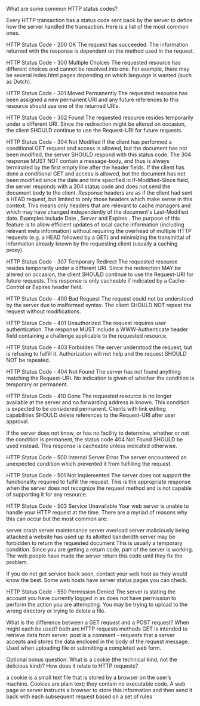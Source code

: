 What are some common HTTP status codes?

Every HTTP transaction has a status code sent back by the server to define how the server handled the transaction. Here is a list of the most common ones.

HTTP Status Code - 200 OK
The request has succeeded. The information returned with the response is dependent on the method used in the request.

HTTP Status Code - 300 Multiple Choices
The requested resource has different choices and cannot be resolved into one. For example, there may be several index.html pages depending on which language is wanted (such as Dutch).

HTTP Status Code - 301 Moved Permanently
The requested resource has been assigned a new permanent URI and any future references to this resource should use one of the returned URIs.

HTTP Status Code - 302 Found
The requested resource resides temporarily under a different URI. Since the redirection might be altered on occasion, the client SHOULD continue to use the Request-URI for future requests.

HTTP Status Code - 304 Not Modified
If the client has performed a conditional GET request and access is allowed, but the document has not been modified, the server SHOULD respond with this status code. The 304 response MUST NOT contain a message-body, and thus is always terminated by the first empty line after the header fields. If the client has done a conditional GET and access is allowed, but the document has not been modified since the date and time specified in If-Modified-Since field, the server responds with a 304 status code and does not send the document body to the client. Response headers are as if the client had sent a HEAD request, but limited to only those headers which make sense in this context. This means only headers that are relevant to cache managers and which may have changed independently of the document's Last-Modified date. Examples include Date , Server and Expires . The purpose of this feature is to allow efficient updates of local cache information (including relevant meta information) without requiring the overhead of multiple HTTP requests (e.g. a HEAD followed by a GET) and minimizing the transmittal of information already known by the requesting client (usually a caching proxy).

HTTP Status Code - 307 Temporary Redirect
The requested resource resides temporarily under a different URI. Since the redirection MAY be altered on occasion, the client SHOULD continue to use the Request-URI for future requests. This response is only cacheable if indicated by a Cache-Control or Expires header field.

HTTP Status Code - 400 Bad Request
The request could not be understood by the server due to malformed syntax. The client SHOULD NOT repeat the request without modifications.

HTTP Status Code - 401 Unauthorized
The request requires user authentication. The response MUST include a WWW-Authenticate header field containing a challenge applicable to the requested resource.

HTTP Status Code - 403 Forbidden
The server understood the request, but is refusing to fulfill it. Authorization will not help and the request SHOULD NOT be repeated.

HTTP Status Code - 404 Not Found
The server has not found anything matching the Request-URI. No indication is given of whether the condition is temporary or permanent.

HTTP Status Code - 410 Gone
The requested resource is no longer available at the server and no forwarding address is known. This condition is expected to be considered permanent. Clients with link editing capabilities SHOULD delete references to the Request-URI after user approval.

If the server does not know, or has no facility to determine, whether or not the condition is permanent, the status code 404 Not Found SHOULD be used instead. This response is cacheable unless indicated otherwise.

HTTP Status Code - 500 Internal Server Error
The server encountered an unexpected condition which prevented it from fulfilling the request.

HTTP Status Code - 501 Not Implemented
The server does not support the functionality required to fulfill the request. This is the appropriate response when the server does not recognize the request method and is not capable of supporting it for any resource.

HTTP Status Code - 503 Service Unavailable
Your web server is unable to handle your HTTP request at the time. There are a myriad of reasons why this can occur but the most common are:

server crash
server maintenance
server overload
server maliciously being attacked
a website has used up its allotted bandwidth
server may be forbidden to return the requested document
This is usually a temporary condition. Since you are getting a return code, part of the server is working. The web people have made the server return this code until they fix the problem.

If you do not get service back soon, contact your web host as they would know the best. Some web hosts have server status pages you can check.


HTTP Status Code - 550 Permission Denied
The server is stating the account you have currently logged in as does not have permission to perform the action you are attempting. You may be trying to upload to the wrong directory or trying to delete a file.


What is the difference between a GET request and a POST request? When might each be used?
both are HTTP requests methods
GET is intended to retrieve data from server.
post is a comment - requests that a server accepts and stores the data enclosed in the body of the request message. 
Used when uploading file or submitting a completed web form. 


Optional bonus question: What is a cookie (the technical kind, not the delicious kind)? How does it relate to HTTP requests?

a cookie is a small text file that is stored by a browser on the user’s machine. Cookies are plain text; they contain no executable code. A web page or server instructs a browser to store this information and then send it back with each subsequent request based on a set of rules






